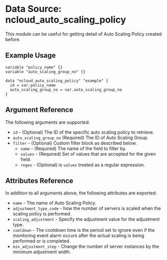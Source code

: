 # Data Source: ncloud_auto_scaling_policy

This module can be useful for getting detail of Auto Scaling Policy created before.

## Example Usage

```hcl
variable "policy_name" {}
variable "auto_scaling_group_no" {}

data "ncloud_auto_scaling_policy" "example" {
  id = var.policy_name
  auto_scaling_group_no = var.auto_scaling_group_no
}
```

## Argument Reference

The following arguments are supported:

* `id` - (Optional) The ID of the specific auto scaling policy to retrieve.
* `auto_scaling_group_no` (Required) The ID of Auto Scaling Group.
* `filter` - (Optional) Custom filter block as described below.
    * `name` - (Required) The name of the field to filter by.
    * `values` - (Required) Set of values that are accepted for the given field.
    * `regex` - (Optional) is `values` treated as a regular expression.

## Attributes Reference

In addition to all arguments above, the following attributes are exported:

* `name` - The name of Auto Scaling Policy.
* `adjustment_type_code` - how the number of servers is scaled when the scaling policy is performed.
* `scaling_adjustment` - Specify the adjustment value for the adjustment type.
* `cooldown` - The cooldown time is the period set to ignore even if the monitoring event alarm occurs after the actual scaling is being performed or is completed.
* `min_adjustment_step` - Change the number of server instances by the minimum adjustment width.